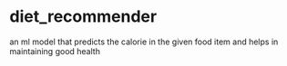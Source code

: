 # diet_recommender
an ml model that predicts the calorie in the given food item and helps in maintaining good health
